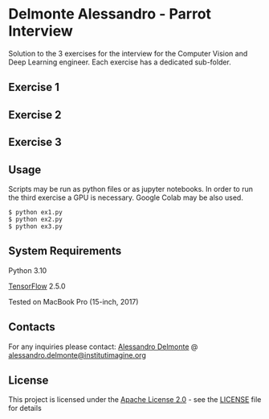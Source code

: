 # Delmonte Alessandro - Parrot Interview

Solution to the 3 exercises for the interview for the Computer Vision and Deep Learning engineer.
Each exercise has a dedicated sub-folder.

## Exercise 1

## Exercise 2

## Exercise 3

## Usage

Scripts may be run as python files or as jupyter notebooks. In order to run the third exercise a GPU is necessary. Google
Colab may be also used.

```shell
$ python ex1.py
$ python ex2.py
$ python ex3.py
```

## System Requirements

Python 3.10

[TensorFlow](https://www.tensorflow.org) 2.5.0

Tested on MacBook Pro (15-inch, 2017)

## Contacts

For any inquiries please contact: 
[Alessandro Delmonte](https://aledelmo.github.io) @ [alessandro.delmonte@institutimagine.org](mailto:alessandro.delmonte@institutimagine.org)

## License

This project is licensed under the [Apache License 2.0](LICENSE) - see the [LICENSE](LICENSE) file for
details
